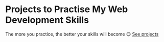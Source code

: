 # Projects to Practise My Web Development Skills
The more you practice, the better your skills will become 😉
[See projects](https://rodionsibov.github.io/projects/index.html)
